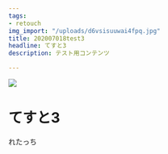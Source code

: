 ```yaml
---
tags:
- retouch
img_import: "/uploads/d6vsisuuwai4fpq.jpg"
title: 202007018test3
headline: てすと3
description: テスト用コンテンツ

---
```

![](/uploads/d6vsisuuwai4fpq.jpg)

# てすと3

れたっち